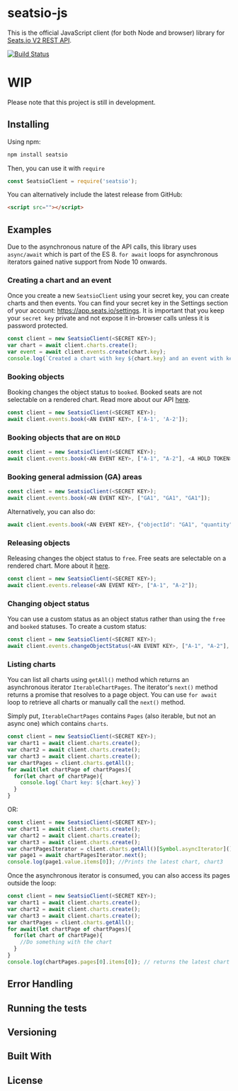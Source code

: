 # seatsio-js
This is the official JavaScript client (for both Node and browser) library for [Seats.io V2 REST API](https://docs.seats.io/docs/api-overview).

[![Build Status](https://travis-ci.org/seatsio/seatsio-js.svg?branch=master)](https://travis-ci.org/seatsio/seatsio-js)

# WIP
Please note that this project is still in development.

## Installing
Using npm:

```sh
npm install seatsio
```
Then, you can use it with `require`

```js
const SeatsioClient = require('seatsio');
```

You can alternatively include the latest release from GitHub:

```html
<script src=""></script>
```

## Examples

Due to the asynchronous nature of the API calls, this library uses `async/await` which is part of the ES 8. `for await` loops for asynchronous iterators gained native support from Node 10 onwards.

### Creating a chart and an event
Once you create a new `SeatsioClient` using your secret key, you can create charts and then events. You can find your secret key in the Settings section of your account: https://app.seats.io/settings. It is important that you keep your `secret key` private and not expose it in-browser calls unless it is password protected.

```js
const client = new SeatsioClient(<SECRET KEY>);
var chart = await client.charts.create();
var event = await client.events.create(chart.key);
console.log(`Created a chart with key ${chart.key} and an event with key: ${event.key}`);
```

### Booking objects

Booking changes the object status to `booked`. Booked seats are not selectable on a rendered chart. Read more about our API [here](https://docs.seats.io/docs/api-book-objects).
```js
const client = new SeatsioClient(<SECRET KEY>);
await client.events.book(<AN EVENT KEY>, ['A-1', 'A-2']);
```

### Booking objects that are on `HOLD`


```js
const client = new SeatsioClient(<SECRET KEY>);
await client.events.book(<AN EVENT KEY>, ["A-1", "A-2"], <A HOLD TOKEN>);
```

### Booking general admission (GA) areas

```js
const client = new SeatsioClient(<SECRET KEY>);
await client.events.book(<AN EVENT KEY>, ["GA1", "GA1", "GA1"]);
```

Alternatively, you can also do:

```js
await client.events.book(<AN EVENT KEY>, {"objectId": "GA1", "quantity" : 3});
```

### Releasing objects

Releasing changes the object status to `free`. Free seats are selectable on a rendered chart. More about it [here](https://docs.seats.io/docs/api-release-objects).

```js
const client = new SeatsioClient(<SECRET KEY>);
await client.events.release(<AN EVENT KEY>, ["A-1", "A-2"]);
```

### Changing object status

You can use a custom status as an object status rather than using the `free` and `booked` statuses. To create a custom status:

```js
const client = new SeatsioClient(<SECRET KEY>);
await client.events.changeObjectStatus(<AN EVENT KEY>, ["A-1", "A-2"], "unavailable");
```

### Listing charts
You can list all charts using `getAll()` method which returns an asynchronous iterator `IterableChartPages`. The iterator's `next()` method returns a promise that resolves to a page object. You can use `for await` loop to retrieve all charts or manually call the `next()` method.

Simply put, `IterableChartPages` contains `Pages` (also iterable, but not an async one) which contains `charts`.

```js
const client = new SeatsioClient(<SECRET KEY>);
var chart1 = await client.charts.create();
var chart2 = await client.charts.create();
var chart3 = await client.charts.create();
var chartPages = client.charts.getAll();
for await(let chartPage of chartPages){
  for(let chart of chartPage){
    console.log(`Chart key: ${chart.key}`)
  }
}
```

OR:

```js
const client = new SeatsioClient(<SECRET KEY>);
var chart1 = await client.charts.create();
var chart2 = await client.charts.create();
var chart3 = await client.charts.create();
var chartPagesIterator = client.charts.getAll()[Symbol.asyncIterator]();
var page1 = await chartPagesIterator.next();
console.log(page1.value.items[0]); //Prints the latest chart, chart3
```

Once the asynchronous iterator is consumed, you can also access its pages outside the loop:

```js
const client = new SeatsioClient(<SECRET KEY>);
var chart1 = await client.charts.create();
var chart2 = await client.charts.create();
var chart3 = await client.charts.create();
var chartPages = client.charts.getAll();
for await(let chartPage of chartPages){
  for(let chart of chartPage){
    //Do something with the chart
  }
}
console.log(chartPages.pages[0].items[0]); // returns the latest chart created, chart3 in this case
```

## Error Handling
## Running the tests
## Versioning
## Built With
## License
